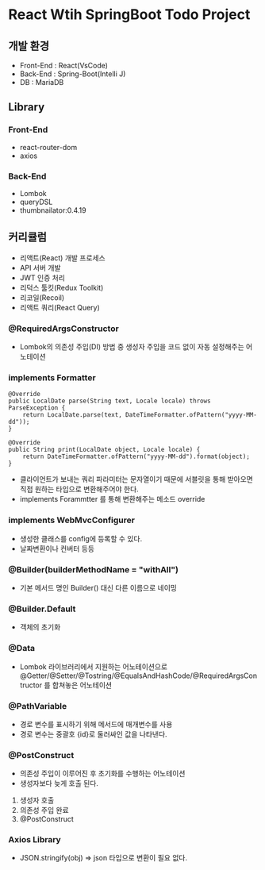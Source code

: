 # React Wtih SpringBoot Todo Project

## 개발 환경
- Front-End : React(VsCode)
- Back-End : Spring-Boot(Intelli J)
- DB : MariaDB

## Library
### Front-End
- react-router-dom
- axios

### Back-End
- Lombok
- queryDSL
- thumbnailator:0.4.19

## 커리큘럼
- 리액트(React) 개발 프로세스
- API 서버 개발
- JWT 인증 처리
- 리덕스 툴킷(Redux Toolkit)
- 리코일(Recoil)
- 리액트 쿼리(React Query)

### @RequiredArgsConstructor
- Lombok의 의존성 주입(DI) 방법 중 생성자 주입을 코드 없이 자동 설정해주는 어노테이션

### implements Formatter<LocalDate>
```
@Override
public LocalDate parse(String text, Locale locale) throws ParseException {
    return LocalDate.parse(text, DateTimeFormatter.ofPattern("yyyy-MM-dd"));
}

@Override
public String print(LocalDate object, Locale locale) {
    return DateTimeFormatter.ofPattern("yyyy-MM-dd").format(object);
}
```
- 클라이언트가 보내는 쿼리 파라미터는 문자열이기 때문에 서블릿을 통해 받아오면 직접 원하는 타입으로 변환해주어야 한다.
- implements Forammtter<LocalDate> 를 통해 변환해주는 메소드 override

### implements WebMvcConfigurer
- 생성한 클래스를 config에 등록할 수 있다.
- 날짜변환이나 컨버터 등등

### @Builder(builderMethodName = "withAll")
- 기본 메서드 명인 Builder() 대신 다른 이름으로 네이밍

### @Builder.Default
- 객체의 초기화

### @Data
- Lombok 라이브러리에서 지원하는 어노테이션으로 @Getter/@Setter/@Tostring/@EqualsAndHashCode/@RequiredArgsContructor 를 합쳐놓은 어노테이션

### @PathVariable
- 경로 변수를 표시하기 위해 메서드에 매개변수를 사용
- 경로 변수는 중괄호 {id}로 둘러싸인 값을 나타낸다.

### @PostConstruct
- 의존성 주입이 이루어진 후 초기화를 수행하는 어노테이션
- 생성자보다 늦게 호출 된다.
1. 생성자 호출
2. 의존성 주입 완료
3. @PostConstruct


### Axios Library
- JSON.stringify(obj) => json 타입으로 변환이 필요 없다.